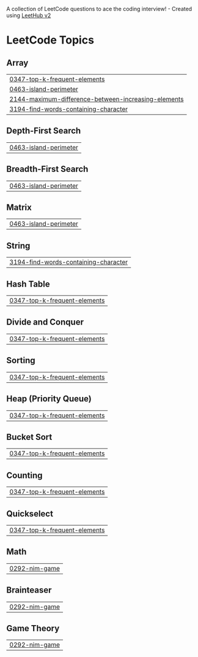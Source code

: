 A collection of LeetCode questions to ace the coding interview! - Created using [LeetHub v2](https://github.com/arunbhardwaj/LeetHub-2.0)
<!---LeetCode Topics Start-->
# LeetCode Topics
## Array
|  |
| ------- |
| [0347-top-k-frequent-elements](https://github.com/JamessLin/leetcode/tree/master/0347-top-k-frequent-elements) |
| [0463-island-perimeter](https://github.com/JamessLin/leetcode/tree/master/0463-island-perimeter) |
| [2144-maximum-difference-between-increasing-elements](https://github.com/JamessLin/leetcode/tree/master/2144-maximum-difference-between-increasing-elements) |
| [3194-find-words-containing-character](https://github.com/JamessLin/leetcode/tree/master/3194-find-words-containing-character) |
## Depth-First Search
|  |
| ------- |
| [0463-island-perimeter](https://github.com/JamessLin/leetcode/tree/master/0463-island-perimeter) |
## Breadth-First Search
|  |
| ------- |
| [0463-island-perimeter](https://github.com/JamessLin/leetcode/tree/master/0463-island-perimeter) |
## Matrix
|  |
| ------- |
| [0463-island-perimeter](https://github.com/JamessLin/leetcode/tree/master/0463-island-perimeter) |
## String
|  |
| ------- |
| [3194-find-words-containing-character](https://github.com/JamessLin/leetcode/tree/master/3194-find-words-containing-character) |
## Hash Table
|  |
| ------- |
| [0347-top-k-frequent-elements](https://github.com/JamessLin/leetcode/tree/master/0347-top-k-frequent-elements) |
## Divide and Conquer
|  |
| ------- |
| [0347-top-k-frequent-elements](https://github.com/JamessLin/leetcode/tree/master/0347-top-k-frequent-elements) |
## Sorting
|  |
| ------- |
| [0347-top-k-frequent-elements](https://github.com/JamessLin/leetcode/tree/master/0347-top-k-frequent-elements) |
## Heap (Priority Queue)
|  |
| ------- |
| [0347-top-k-frequent-elements](https://github.com/JamessLin/leetcode/tree/master/0347-top-k-frequent-elements) |
## Bucket Sort
|  |
| ------- |
| [0347-top-k-frequent-elements](https://github.com/JamessLin/leetcode/tree/master/0347-top-k-frequent-elements) |
## Counting
|  |
| ------- |
| [0347-top-k-frequent-elements](https://github.com/JamessLin/leetcode/tree/master/0347-top-k-frequent-elements) |
## Quickselect
|  |
| ------- |
| [0347-top-k-frequent-elements](https://github.com/JamessLin/leetcode/tree/master/0347-top-k-frequent-elements) |
## Math
|  |
| ------- |
| [0292-nim-game](https://github.com/JamessLin/leetcode/tree/master/0292-nim-game) |
## Brainteaser
|  |
| ------- |
| [0292-nim-game](https://github.com/JamessLin/leetcode/tree/master/0292-nim-game) |
## Game Theory
|  |
| ------- |
| [0292-nim-game](https://github.com/JamessLin/leetcode/tree/master/0292-nim-game) |
<!---LeetCode Topics End-->
